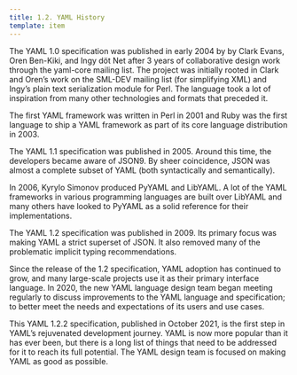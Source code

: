 ```yaml
---
title: 1.2. YAML History
template: item
---
```


The YAML 1.0 specification was published in early 2004 by by Clark Evans, Oren Ben-Kiki, and Ingy döt Net after 3 years of collaborative design work through the yaml-core mailing list. The project was initially rooted in Clark and Oren’s work on the SML-DEV mailing list (for simplifying XML) and Ingy’s plain text serialization module for Perl. The language took a lot of inspiration from many other technologies and formats that preceded it.

The first YAML framework was written in Perl in 2001 and Ruby was the first language to ship a YAML framework as part of its core language distribution in 2003.

The YAML 1.1 specification was published in 2005. Around this time, the developers became aware of JSON9. By sheer coincidence, JSON was almost a complete subset of YAML (both syntactically and semantically).

In 2006, Kyrylo Simonov produced PyYAML and LibYAML. A lot of the YAML frameworks in various programming languages are built over LibYAML and many others have looked to PyYAML as a solid reference for their implementations.

The YAML 1.2 specification was published in 2009. Its primary focus was making YAML a strict superset of JSON. It also removed many of the problematic implicit typing recommendations.

Since the release of the 1.2 specification, YAML adoption has continued to grow, and many large-scale projects use it as their primary interface language. In 2020, the new YAML language design team began meeting regularly to discuss improvements to the YAML language and specification; to better meet the needs and expectations of its users and use cases.

This YAML 1.2.2 specification, published in October 2021, is the first step in YAML’s rejuvenated development journey. YAML is now more popular than it has ever been, but there is a long list of things that need to be addressed for it to reach its full potential. The YAML design team is focused on making YAML as good as possible.